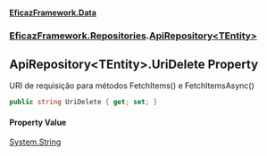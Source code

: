 #### [EficazFramework.Data](EficazFrameworkData.md 'EficazFramework Data')
### [EficazFramework.Repositories](EficazFrameworkData.md#EficazFramework_Repositories 'EficazFramework.Repositories').[ApiRepository&lt;TEntity&gt;](ApiRepository_TEntity_.md 'EficazFramework.Repositories.ApiRepository&lt;TEntity&gt;')
## ApiRepository&lt;TEntity&gt;.UriDelete Property
URI de requisição para métodos FetchItems() e FetchItemsAsync()  
```csharp
public string UriDelete { get; set; }
```
#### Property Value
[System.String](https://docs.microsoft.com/en-us/dotnet/api/System.String 'System.String')
